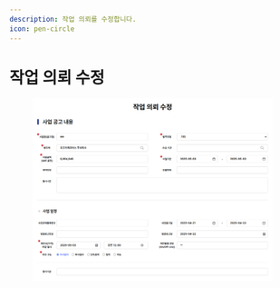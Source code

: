 ```yaml
---
description: 작업 의뢰를 수정합니다.
icon: pen-circle
---
```


# 작업 의뢰 수정

<figure><img src="../.gitbook/assets/image (4).png" alt=""><figcaption></figcaption></figure>

